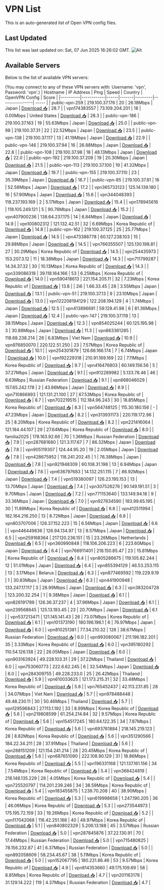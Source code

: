 # VPN List

This is an auto-generated list of Open VPN config files.

## Last Updated

This list was last updated on: Sat, 07 Jun 2025 16:26:02 GMT.
![Alt](https://repobeats.axiom.co/api/embed/186b98318ef1479477931607c1ad7d823f12451f.svg "Repobeats analytics image")

## Available Servers

Below is the list of available VPN servers:

(You may connect to any of these VPN servers with: Username: 'vpn', Password: 'vpn'.)
| Hostname | IP Address | Ping | Speed | Country | OpenVPN Config | Score |
|----------|------------|------|-------|---------|----------------| ----- |
| public-vpn-259 | 219.100.37.176 | 20 | 26.18Mbps | Japan | [Download 📥](./configs/server_0_JP.ovpn) | 28.7 |
| vpn174383557 | 73.109.204.201 | 18 | 0.00Mbps | United States | [Download 📥](./configs/server_1_US.ovpn) | 28.3 |
| public-vpn-186 | 219.100.37.163 | 19 | 55.63Mbps | Japan | [Download 📥](./configs/server_2_JP.ovpn) | 25.0 |
| public-vpn-98 | 219.100.37.31 | 22 | 22.52Mbps | Japan | [Download 📥](./configs/server_3_JP.ovpn) | 23.5 |
| public-vpn-138 | 219.100.37.117 | 13 | 41.19Mbps | Japan | [Download 📥](./configs/server_4_JP.ovpn) | 22.9 |
| public-vpn-146 | 219.100.37.94 | 16 | 26.88Mbps | Japan | [Download 📥](./configs/server_5_JP.ovpn) | 22.8 |
| public-vpn-108 | 219.100.37.98 | 18 | 48.13Mbps | Japan | [Download 📥](./configs/server_6_JP.ovpn) | 22.0 |
| public-vpn-192 | 219.100.37.209 | 19 | 20.30Mbps | Japan | [Download 📥](./configs/server_7_JP.ovpn) | 21.5 |
| public-vpn-113 | 219.100.37.100 | 19 | 41.32Mbps | Japan | [Download 📥](./configs/server_8_JP.ovpn) | 19.7 |
| public-vpn-155 | 219.100.37.110 | 23 | 35.39Mbps | Japan | [Download 📥](./configs/server_9_JP.ovpn) | 18.7 |
| public-vpn-85 | 219.100.37.81 | 16 | 52.58Mbps | Japan | [Download 📥](./configs/server_10_JP.ovpn) | 17.2 |
| vpn365733123 | 125.14.139.180 | 16 | 57.90Mbps | Japan | [Download 📥](./configs/server_11_JP.ovpn) | 15.6 |
| vpn344048393 | 118.237.193.169 | 2 | 5.17Mbps | Japan | [Download 📥](./configs/server_12_JP.ovpn) | 15.4 |
| vpn178945616 | 118.105.249.121 | 5 | 90.76Mbps | Japan | [Download 📥](./configs/server_13_JP.ovpn) | 15.2 |
| vpn407900236 | 138.64.237.175 | 14 | 6.84Mbps | Japan | [Download 📥](./configs/server_14_JP.ovpn) | 14.9 |
| vpn100802312 | 121.132.42.51 | 32 | 6.69Mbps | Korea Republic of | [Download 📥](./configs/server_15_KR.ovpn) | 14.8 |
| public-vpn-162 | 219.100.37.125 | 25 | 25.77Mbps | Japan | [Download 📥](./configs/server_16_JP.ovpn) | 14.5 |
| vpn473388778 | 60.127.238.103 | 15 | 29.88Mbps | Japan | [Download 📥](./configs/server_17_JP.ovpn) | 14.5 |
| vpn766355507 | 125.130.198.81 | 27 | 30.29Mbps | Korea Republic of | [Download 📥](./configs/server_18_KR.ovpn) | 14.5 |
| vpn254435973 | 153.207.3.12 | 11 | 18.38Mbps | Japan | [Download 📥](./configs/server_19_JP.ovpn) | 14.3 |
| vpn711799287 | 14.34.37.32 | 30 | 10.13Mbps | Korea Republic of | [Download 📥](./configs/server_20_KR.ovpn) | 14.3 |
| vpn339086318 | 39.118.164.166 | 53 | 6.25Mbps | Korea Republic of | [Download 📥](./configs/server_21_KR.ovpn) | 14.0 |
| vpn590418613 | 221.154.205.11 | 32 | 7.23Mbps | Korea Republic of | [Download 📥](./configs/server_22_KR.ovpn) | 13.8 |
| 2i6 | 1.66.33.45 | 28 | 3.55Mbps | Japan | [Download 📥](./configs/server_23_JP.ovpn) | 13.1 |
| public-vpn-51 | 219.100.37.13 | 9 | 23.10Mbps | Japan | [Download 📥](./configs/server_24_JP.ovpn) | 13.0 |
| vpn122208194129 | 122.208.194.129 | 4 | 1.74Mbps | Japan | [Download 📥](./configs/server_25_JP.ovpn) | 12.5 |
| vpn413896691 | 59.129.41.98 | 6 | 81.36Mbps | Japan | [Download 📥](./configs/server_26_JP.ovpn) | 12.4 |
| public-vpn-147 | 219.100.37.119 | 13 | 38.15Mbps | Japan | [Download 📥](./configs/server_27_JP.ovpn) | 12.3 |
| vpn854025244 | 60.125.195.98 | 3 | 30.88Mbps | Japan | [Download 📥](./configs/server_28_JP.ovpn) | 11.3 |
| vpn863361285 | 118.68.238.214 | 26 | 6.83Mbps | Viet Nam | [Download 📥](./configs/server_29_VN.ovpn) | 10.9 |
| vpn976850070 | 220.122.51.250 | 23 | 7.57Mbps | Korea Republic of | [Download 📥](./configs/server_30_KR.ovpn) | 10.1 |
| vpn254301879 | 126.66.166.174 | 7 | 6.74Mbps | Japan | [Download 📥](./configs/server_31_JP.ovpn) | 10.0 |
| vpn192229318 | 210.91.169.169 | 22 | 7.11Mbps | Korea Republic of | [Download 📥](./configs/server_32_KR.ovpn) | 9.7 |
| vpn416476803 | 60.149.156.56 | 5 | 37.27Mbps | Japan | [Download 📥](./configs/server_33_JP.ovpn) | 9.1 |
| vpn912289982 | 5.133.78.46 | 46 | 6.63Mbps | Russian Federation | [Download 📥](./configs/server_34_RU.ovpn) | 9.1 |
| vpn668046029 | 157.65.242.178 | 2 | 43.86Mbps | Japan | [Download 📥](./configs/server_35_JP.ovpn) | 8.9 |
| vpn710866893 | 121.131.21.100 | 27 | 67.53Mbps | Korea Republic of | [Download 📥](./configs/server_36_KR.ovpn) | 8.7 |
| vpn702219515 | 112.184.96.243 | 30 | 18.85Mbps | Korea Republic of | [Download 📥](./configs/server_37_KR.ovpn) | 8.3 |
| vpn564748125 | 115.30.180.156 | - | 47.23Mbps | Japan | [Download 📥](./configs/server_38_JP.ovpn) | 8.2 |
| vpn313931173 | 220.119.172.96 | 25 | 8.20Mbps | Korea Republic of | [Download 📥](./configs/server_39_KR.ovpn) | 8.2 |
| vpn221416064 | 121.184.44.107 | 29 | 27.64Mbps | Korea Republic of | [Download 📥](./configs/server_40_KR.ovpn) | 8.0 |
| familia2025 | 178.163.92.66 | 70 | 1.36Mbps | Russian Federation | [Download 📥](./configs/server_41_RU.ovpn) | 7.9 |
| vpn287681680 | 121.3.117.67 | 7 | 86.32Mbps | Japan | [Download 📥](./configs/server_42_JP.ovpn) | 7.8 |
| vpn905119307 | 124.44.95.20 | 19 | 2.05Mbps | Japan | [Download 📥](./configs/server_43_JP.ovpn) | 7.8 |
| vpn428675952 | 118.241.202.45 | 1 | 76.38Mbps | Japan | [Download 📥](./configs/server_44_JP.ovpn) | 7.8 |
| vpn921948309 | 60.108.31.198 | 13 | 6.94Mbps | Japan | [Download 📥](./configs/server_45_JP.ovpn) | 7.6 |
| vpn636797683 | 14.132.251.115 | 7 | 86.92Mbps | Japan | [Download 📥](./configs/server_46_JP.ovpn) | 7.4 |
| vpn519380097 | 126.23.195.153 | 13 | 13.70Mbps | Japan | [Download 📥](./configs/server_47_JP.ovpn) | 7.4 |
| vpn307526276 | 90.149.191.51 | 3 | 9.70Mbps | Japan | [Download 📥](./configs/server_48_JP.ovpn) | 7.2 |
| vpn771153640 | 133.149.94.18 | 9 | 33.36Mbps | Japan | [Download 📥](./configs/server_49_JP.ovpn) | 7.0 |
| vpn927834590 | 183.99.65.195 | 30 | 11.89Mbps | Korea Republic of | [Download 📥](./configs/server_50_KR.ovpn) | 6.8 |
| vpn412511994 | 182.164.216.250 | 13 | 8.72Mbps | Japan | [Download 📥](./configs/server_51_JP.ovpn) | 6.8 |
| vpn803707006 | 126.37.152.223 | 15 | 6.56Mbps | Japan | [Download 📥](./configs/server_52_JP.ovpn) | 6.6 |
| vpn446449836 | 126.94.134.97 | 13 | 9.57Mbps | Japan | [Download 📥](./configs/server_53_JP.ovpn) | 6.5 |
| vpn259168364 | 217.120.236.151 | 15 | 23.26Mbps | Netherlands | [Download 📥](./configs/server_54_NL.ovpn) | 6.5 |
| vpn360990848 | 118.106.206.223 | 6 | 223.60Mbps | Japan | [Download 📥](./configs/server_55_JP.ovpn) | 6.4 |
| vpn766911401 | 218.150.85.47 | 23 | 15.81Mbps | Korea Republic of | [Download 📥](./configs/server_56_KR.ovpn) | 6.4 |
| vpn805286675 | 119.105.82.244 | 12 | 51.01Mbps | Japan | [Download 📥](./configs/server_57_JP.ovpn) | 6.4 |
| vpn855394129 | 46.53.253.115 | 13 | 3.17Mbps | Belarus | [Download 📥](./configs/server_58_BY.ovpn) | 6.3 |
| vpn877469592 | 119.229.9.19 | 1 | 30.83Mbps | Japan | [Download 📥](./configs/server_59_JP.ovpn) | 6.3 |
| vpn441900948 | 133.247.17.117 | 3 | 28.99Mbps | Japan | [Download 📥](./configs/server_60_JP.ovpn) | 6.3 |
| vpn383204728 | 123.200.32.254 | 1 | 9.38Mbps | Japan | [Download 📥](./configs/server_61_JP.ovpn) | 6.1 |
| vpn826191789 | 126.36.37.237 | 4 | 37.96Mbps | Japan | [Download 📥](./configs/server_62_JP.ovpn) | 6.1 |
| vpn239568645 | 125.13.193.45 | 23 | 20.70Mbps | Japan | [Download 📥](./configs/server_63_JP.ovpn) | 6.1 |
| vpn537213471 | 121.145.141.43 | 26 | 73.07Mbps | Korea Republic of | [Download 📥](./configs/server_64_KR.ovpn) | 6.1 |
| vpn101373190 | 180.196.196.1 | 6 | 76.97Mbps | Japan | [Download 📥](./configs/server_65_JP.ovpn) | 6.0 |
| vpn810251381 | 77.34.210.32 | 126 | 38.67Mbps | Russian Federation | [Download 📥](./configs/server_66_RU.ovpn) | 6.0 |
| vpn993080067 | 211.196.182.201 | 35 | 3.33Mbps | Korea Republic of | [Download 📥](./configs/server_67_KR.ovpn) | 6.0 |
| vpn395180292 | 110.54.126.138 | 22 | 26.05Mbps | Japan | [Download 📥](./configs/server_68_JP.ovpn) | 6.0 |
| vpn903163924 | 49.228.103.31 | 29 | 37.22Mbps | Thailand | [Download 📥](./configs/server_69_TH.ovpn) | 6.0 |
| vpn753060773 | 222.6.62.245 | 6 | 32.54Mbps | Japan | [Download 📥](./configs/server_70_JP.ovpn) | 6.0 |
| vpn284309755 | 49.228.233.0 | 25 | 26.42Mbps | Thailand | [Download 📥](./configs/server_71_TH.ovpn) | 5.9 |
| vpn610033625 | 121.173.215.31 | 32 | 33.48Mbps | Korea Republic of | [Download 📥](./configs/server_72_KR.ovpn) | 5.8 |
| vpn765452437 | 42.113.231.85 | 28 | 34.07Mbps | Viet Nam | [Download 📥](./configs/server_73_VN.ovpn) | 5.7 |
| vpn978488448 | 49.48.230.11 | 30 | 50.46Mbps | Thailand | [Download 📥](./configs/server_74_TH.ovpn) | 5.7 |
| vpn129596843 | 27.113.1.192 | 33 | 8.99Mbps | Korea Republic of | [Download 📥](./configs/server_75_KR.ovpn) | 5.6 |
| vpn219808599 | 61.254.214.84 | 32 | 9.57Mbps | Korea Republic of | [Download 📥](./configs/server_76_KR.ovpn) | 5.6 |
| vpn154517245 | 180.64.122.35 | 34 | 7.87Mbps | Korea Republic of | [Download 📥](./configs/server_77_KR.ovpn) | 5.6 |
| vpn693761884 | 218.145.219.123 | 28 | 8.82Mbps | Korea Republic of | [Download 📥](./configs/server_78_KR.ovpn) | 5.6 |
| vpn351290566 | 184.22.34.211 | 28 | 37.91Mbps | Thailand | [Download 📥](./configs/server_79_TH.ovpn) | 5.6 |
| vpn288151209 | 121.154.241.214 | 28 | 20.45Mbps | Korea Republic of | [Download 📥](./configs/server_80_KR.ovpn) | 5.6 |
| vpn687651090 | 222.108.90.129 | 31 | 18.86Mbps | Korea Republic of | [Download 📥](./configs/server_81_KR.ovpn) | 5.5 |
| vpn196331168 | 121.137.161.156 | 34 | 7.54Mbps | Korea Republic of | [Download 📥](./configs/server_82_KR.ovpn) | 5.4 |
| vpn368424819 | 218.148.135.229 | 28 | 4.05Mbps | Korea Republic of | [Download 📥](./configs/server_83_KR.ovpn) | 5.4 |
| vpn725520797 | 114.201.239.246 | 34 | 38.59Mbps | Korea Republic of | [Download 📥](./configs/server_84_KR.ovpn) | 5.4 |
| vpn183455875 | 1.239.70.208 | 40 | 38.90Mbps | Korea Republic of | [Download 📥](./configs/server_85_KR.ovpn) | 5.3 |
| vpn619998658 | 1.247.190.205 | 36 | 46.06Mbps | Korea Republic of | [Download 📥](./configs/server_86_KR.ovpn) | 5.3 |
| vpn273544973 | 175.195.72.159 | 33 | 19.26Mbps | Korea Republic of | [Download 📥](./configs/server_87_KR.ovpn) | 5.2 |
| vpn117042068 | 116.42.251.168 | 40 | 48.97Mbps | Korea Republic of | [Download 📥](./configs/server_88_KR.ovpn) | 5.1 |
| vpn840802329 | 5.206.13.188 | 45 | 3.57Mbps | Russian Federation | [Download 📥](./configs/server_89_RU.ovpn) | 5.0 |
| vpn287845876 | 37.22.130.91 | 70 | 17.44Mbps | Russian Federation | [Download 📥](./configs/server_90_RU.ovpn) | 5.0 |
| vpn715480825 | 78.156.232.87 | 41 | 6.37Mbps | Russian Federation | [Download 📥](./configs/server_91_RU.ovpn) | 5.0 |
| vpn892058609 | 58.234.45.67 | 38 | 5.11Mbps | Korea Republic of | [Download 📥](./configs/server_92_KR.ovpn) | 5.0 |
| vpn152067795 | 180.231.86.46 | 53 | 9.57Mbps | Korea Republic of | [Download 📥](./configs/server_93_KR.ovpn) | 4.9 |
| vpn814353660 | 49.175.109.69 | 58 | 8.85Mbps | Korea Republic of | [Download 📥](./configs/server_94_KR.ovpn) | 4.7 |
| vpn201163178 | 31.129.14.222 | 119 | 4.37Mbps | Russian Federation | [Download 📥](./configs/server_95_RU.ovpn) | 4.7 |
